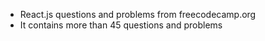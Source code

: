 - React.js questions and problems from freecodecamp.org
- It contains more than 45 questions and problems
